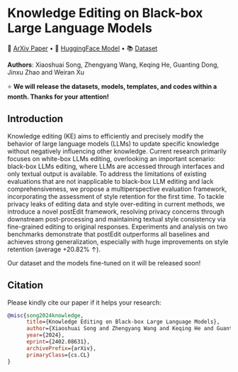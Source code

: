 
# Knowledge Editing on Black-box Large Language Models</h2>

<p>
📃 <a href="https://arxiv.org/pdf/2402.08631.pdf">ArXiv Paper</a>
  •
🤗 <a href="">HuggingFace Model</a> 
  •
📚 <a href="">Dataset</a>
</p>

**Authors**: Xiaoshuai Song, Zhengyang Wang, Keqing He, Guanting Dong, Jinxu Zhao and Weiran Xu

⭐ **We will release the datasets, models, templates, and codes within a month. Thanks for your attention!**

## Introduction
Knowledge editing (KE) aims to efficiently and precisely modify the behavior of large language models (LLMs) to update specific knowledge without negatively influencing other knowledge. Current research primarily focuses on white-box LLMs editing, overlooking an important scenario: black-box LLMs editing, where LLMs are accessed through interfaces and only textual output is available. To address the limitations of existing evaluations that are not inapplicable to black-box LLM editing and lack comprehensiveness, we propose a multiperspective evaluation framework, incorporating the assessment of style retention for the first time. To tackle privacy leaks of editing data and style over-editing in current methods, we introduce a novel postEdit framework, resolving privacy concerns through downstream post-processing and maintaining textual style consistency via fine-grained editing to original responses. Experiments and analysis on two benchmarks demonstrate that postEdit outperforms all baselines and achieves strong generalization, especially with huge improvements on style retention (average +20.82% ↑).

Our dataset and the models fine-tuned on it will be released soon!

## Citation
Please kindly cite our paper if it helps your research:
```BibTex
@misc{song2024knowledge,
      title={Knowledge Editing on Black-box Large Language Models}, 
      author={Xiaoshuai Song and Zhengyang Wang and Keqing He and Guanting Dong and Jinxu Zhao and Weiran Xu},
      year={2024},
      eprint={2402.08631},
      archivePrefix={arXiv},
      primaryClass={cs.CL}
}
```
